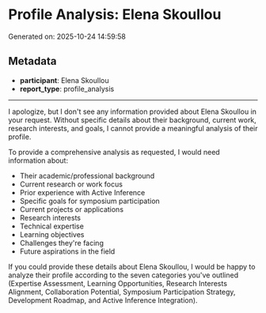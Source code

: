 # Profile Analysis: Elena Skoullou

Generated on: 2025-10-24 14:59:58

## Metadata

- **participant**: Elena Skoullou
- **report_type**: profile_analysis

---

I apologize, but I don't see any information provided about Elena Skoullou in your request. Without specific details about their background, current work, research interests, and goals, I cannot provide a meaningful analysis of their profile.

To provide a comprehensive analysis as requested, I would need information about:

- Their academic/professional background
- Current research or work focus
- Prior experience with Active Inference
- Specific goals for symposium participation
- Current projects or applications
- Research interests
- Technical expertise
- Learning objectives
- Challenges they're facing
- Future aspirations in the field

If you could provide these details about Elena Skoullou, I would be happy to analyze their profile according to the seven categories you've outlined (Expertise Assessment, Learning Opportunities, Research Interests Alignment, Collaboration Potential, Symposium Participation Strategy, Development Roadmap, and Active Inference Integration).
